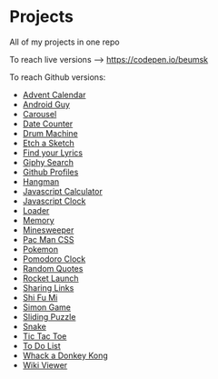 # Projects
All of my projects in one repo

To reach live versions --> https://codepen.io/beumsk

To reach Github versions:

  <ul>
    <li><a href="https://beumsk.github.io/Projects/advent-calendar" target="_blank">Advent Calendar</a></li>
    <li><a href="https://beumsk.github.io/Projects/android-guy" target="_blank">Android Guy</a></li>
    <li><a href="https://beumsk.github.io/Projects/carousel" target="_blank">Carousel</a></li>
    <li><a href="https://beumsk.github.io/Projects/date-counter" target="_blank">Date Counter</a></li>
    <li><a href="https://beumsk.github.io/Projects/drum-machine" target="_blank">Drum Machine</a></li>
    <li><a href="https://beumsk.github.io/Projects/etch-a-sketch" target="_blank">Etch a Sketch</a></li>
    <li><a href="https://beumsk.github.io/Projects/find-your-lyrics" target="_blank">Find your Lyrics</a></li>
    <li><a href="https://beumsk.github.io/Projects/giphy-search/" target="_blank">Giphy Search</a></li>
    <li><a href="https://beumsk.github.io/Projects/github-profiles" target="_blank">Github Profiles</a></li>
    <li><a href="https://beumsk.github.io/Projects/hangman" target="_blank">Hangman</a></li>
    <li><a href="https://beumsk.github.io/Projects/javascript-calculator" target="_blank">Javascript Calculator</a></li>
    <li><a href="https://beumsk.github.io/Projects/javascript-clock" target="_blank">Javascript Clock</a></li>
    <li><a href="https://beumsk.github.io/Projects/loader" target="_blank">Loader</a></li>
    <li><a href="https://beumsk.github.io/Projects/memory" target="_blank">Memory</a></li>
    <li><a href="https://beumsk.github.io/Projects/minesweeper" target="_blank">Minesweeper</a></li>
    <li><a href="https://beumsk.github.io/Projects/pac-man-css" target="_blank">Pac Man CSS</a></li>
    <li><a href="https://beumsk.github.io/Projects/pokemon" target="_blank">Pokemon</a></li>
    <li><a href="https://beumsk.github.io/Projects/pomodoro-clock" target="_blank">Pomodoro Clock</a></li>
    <li><a href="https://beumsk.github.io/Projects/random-quotes" target="_blank">Random Quotes</a></li>
    <li><a href="https://beumsk.github.io/Projects/rocket-launch" target="_blank">Rocket Launch</a></li>
    <li><a href="https://beumsk.github.io/Projects/sharing-links" target="_blank">Sharing Links</a></li>
    <li><a href="https://beumsk.github.io/Projects/shi-fu-mi" target="_blank">Shi Fu Mi</a></li>
    <li><a href="https://beumsk.github.io/Projects/simon-game" target="_blank">Simon Game</a></li>
    <li><a href="https://beumsk.github.io/Projects/sliding-puzzle" target="_blank">Sliding Puzzle</a></li>
    <li><a href="https://beumsk.github.io/Projects/snake" target="_blank">Snake</a></li>
    <li><a href="https://beumsk.github.io/Projects/tic-tac-toe" target="_blank">Tic Tac Toe</a></li>
    <li><a href="https://beumsk.github.io/Projects/to-do-list" target="_blank">To Do List</a></li>
    <li><a href="https://beumsk.github.io/Projects/whack-a-donkey-kong/" target="_blank">Whack a Donkey Kong</a></li>
    <li><a href="https://beumsk.github.io/Projects/wiki-viewer" target="_blank">Wiki Viewer</a></li>
    <!-- <li><a href="https://beumsk.github.io/Projects/" target="_blank">title</a></li> -->
  </ul>
